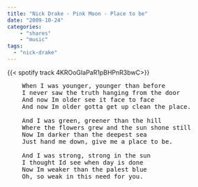 ```yaml
---
title: "Nick Drake - Pink Moon - Place to be"
date: "2009-10-24"
categories:
    - "shares"
    - "music"
tags:
  - "nick-drake"
---
```


{{< spotify track 4KROoGIaPaR1pBHPnR3bwC>}}

<pre>
    When I was younger, younger than before
    I never saw the truth hanging from the door
    And now Im older see it face to face
    And now Im older gotta get up clean the place.

    And I was green, greener than the hill
    Where the flowers grew and the sun shone still
    Now Im darker than the deepest sea
    Just hand me down, give me a place to be.

    And I was strong, strong in the sun
    I thought Id see when day is done
    Now Im weaker than the palest blue
    Oh, so weak in this need for you.
</pre>